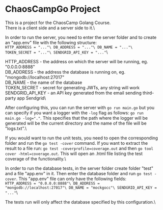 # ChaosCampGo Project

This is a project for the ChaosCamp Golang Course.\
There is a client side and a server side to it.\

In order to run the server, you need to enter the server folder and to create an "app.env" file with the following structure:\
`HTTP_ADDRESS = "..."\
DB_ADDRESS = "..."\
DB_NAME = "..."\
TOKEN_SECRET = "..."\
SENDGRID_API_KEY = "..."`\

HTTP_ADDRESS - the address on which the server will be running, eg. "0.0.0.0:8888"\
DB_ADDRESS - the address the database is running on, eg. "mongodb://localhost:27017"\
DB_NAME - the name of the database\
TOKEN_SECRET - secret for generating JWTs, any string will work\
SENDGRID_API_KEY - an API key generated from the email sending third-party app Sendgrid\

After configuring this, you can run the server with `go run main.go` but you can specify if you want a logger with the `-log` flag as follows: `go run main.go -log="."`. This specifies that the path where the logger will be generated will be the current directory and the name of the file will be "logs.txt".\

If you would want to run the unit tests, you need to open the corresponding folder and run the `go test -cover` command. If you want to extract the result to a file run: `go test -coverprofile=coverage.out` and then `go tool cover -html=coverage.out`. This will open an .html file listing the test coverage of the functionality.\

In order to run the database tests, in the server folder create folder "test" and a file "app.env" in it. Then enter the database folder and run `go test -cover`. This "app.env" file can only have the following fields:\
`HTTP_ADDRESS = "0.0.0.0:8888"\
DB_ADDRESS = "mongodb://localhost:27017"\
DB_NAME = "mockgocc"\
SENDGRID_API_KEY = "..."`\

The tests run will only affect the database specified by this configuration.\
